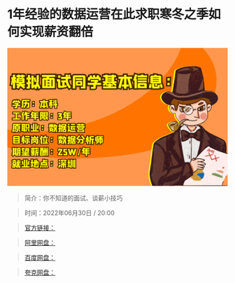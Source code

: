 # 1年经验的数据运营在此求职寒冬之季如何实现薪资翻倍

![img](../../assets/f4745d434b6e47328e53db764df624a0.png)

> 简介：你不知道的面试、谈薪小技巧

> 时间：2022年06月30日 / 20:00

> [官方链接：]()

> [阿里网盘：]()

> [百度网盘：]()

> [夸克网盘：]()
